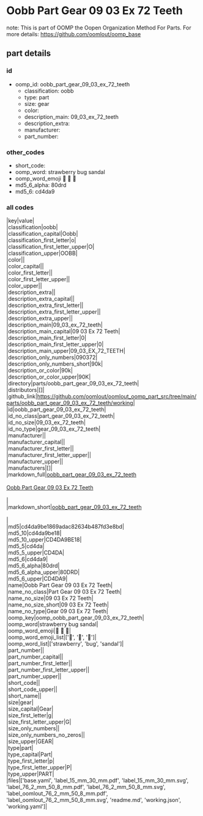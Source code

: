 # Oobb Part Gear 09 03 Ex 72 Teeth  

note: This is part of OOMP the Oopen Organization Method For Parts. For more details: https://github.com/oomlout/oomp_base

##  part details





### id
* oomp_id: oobb_part_gear_09_03_ex_72_teeth
  * classification: oobb
  * type: part
  * size: gear
  * color: 
  * description_main: 09_03_ex_72_teeth
  * description_extra: 
  * manufacturer: 
  * part_number: 

### other_codes
* short_code: 
* oomp_word: strawberry bug sandal
* oomp_word_emoji :strawberry: :bug: :sandal:
* md5_6_alpha: 80drd
* md5_6: cd4da9

### all codes 
|key|value|  
|classification|oobb|  
|classification_capital|Oobb|  
|classification_first_letter|o|  
|classification_first_letter_upper|O|  
|classification_upper|OOBB|  
|color||  
|color_capital||  
|color_first_letter||  
|color_first_letter_upper||  
|color_upper||  
|description_extra||  
|description_extra_capital||  
|description_extra_first_letter||  
|description_extra_first_letter_upper||  
|description_extra_upper||  
|description_main|09_03_ex_72_teeth|  
|description_main_capital|09 03 Ex 72 Teeth|  
|description_main_first_letter|0|  
|description_main_first_letter_upper|0|  
|description_main_upper|09_03_EX_72_TEETH|  
|description_only_numbers|090372|  
|description_only_numbers_short|90k|  
|description_or_color|90k|  
|description_or_color_upper|90K|  
|directory|parts/oobb_part_gear_09_03_ex_72_teeth|  
|distributors|[]|  
|github_link|https://github.com/oomlout/oomlout_oomp_part_src/tree/main/parts/oobb_part_gear_09_03_ex_72_teeth/working|  
|id|oobb_part_gear_09_03_ex_72_teeth|  
|id_no_class|part_gear_09_03_ex_72_teeth|  
|id_no_size|09_03_ex_72_teeth|  
|id_no_type|gear_09_03_ex_72_teeth|  
|manufacturer||  
|manufacturer_capital||  
|manufacturer_first_letter||  
|manufacturer_first_letter_upper||  
|manufacturer_upper||  
|manufacturers|[]|  
|markdown_full|[oobb_part_gear_09_03_ex_72_teeth](https://github.com/oomlout/oomlout_oomp_part_src/tree/main/parts/oobb_part_gear_09_03_ex_72_teeth/working)<br>[](https://github.com/oomlout/oomlout_oomp_part_src/tree/main/parts/oobb_part_gear_09_03_ex_72_teeth/working)<br>[Oobb Part Gear 09 03 Ex 72 Teeth](https://github.com/oomlout/oomlout_oomp_part_src/tree/main/parts/oobb_part_gear_09_03_ex_72_teeth/working)<br><br>|  
|markdown_short|[oobb_part_gear_09_03_ex_72_teeth](https://github.com/oomlout/oomlout_oomp_part_src/tree/main/parts/oobb_part_gear_09_03_ex_72_teeth/working)<br><br>|  
|md5|cd4da9be1869adac82634b487fd3e8bd|  
|md5_10|cd4da9be18|  
|md5_10_upper|CD4DA9BE18|  
|md5_5|cd4da|  
|md5_5_upper|CD4DA|  
|md5_6|cd4da9|  
|md5_6_alpha|80drd|  
|md5_6_alpha_upper|80DRD|  
|md5_6_upper|CD4DA9|  
|name|Oobb Part Gear 09 03 Ex 72 Teeth|  
|name_no_class|Part Gear 09 03 Ex 72 Teeth|  
|name_no_size|09 03 Ex 72 Teeth|  
|name_no_size_short|09 03 Ex 72 Teeth|  
|name_no_type|Gear 09 03 Ex 72 Teeth|  
|oomp_key|oomp_oobb_part_gear_09_03_ex_72_teeth|  
|oomp_word|strawberry bug sandal|  
|oomp_word_emoji|:strawberry: :bug: :sandal:|  
|oomp_word_emoji_list|[':strawberry:', ':bug:', ':sandal:']|  
|oomp_word_list|['strawberry', 'bug', 'sandal']|  
|part_number||  
|part_number_capital||  
|part_number_first_letter||  
|part_number_first_letter_upper||  
|part_number_upper||  
|short_code||  
|short_code_upper||  
|short_name||  
|size|gear|  
|size_capital|Gear|  
|size_first_letter|g|  
|size_first_letter_upper|G|  
|size_only_numbers||  
|size_only_numbers_no_zeros||  
|size_upper|GEAR|  
|type|part|  
|type_capital|Part|  
|type_first_letter|p|  
|type_first_letter_upper|P|  
|type_upper|PART|  
|files|['base.yaml', 'label_15_mm_30_mm.pdf', 'label_15_mm_30_mm.svg', 'label_76_2_mm_50_8_mm.pdf', 'label_76_2_mm_50_8_mm.svg', 'label_oomlout_76_2_mm_50_8_mm.pdf', 'label_oomlout_76_2_mm_50_8_mm.svg', 'readme.md', 'working.json', 'working.yaml']|  
